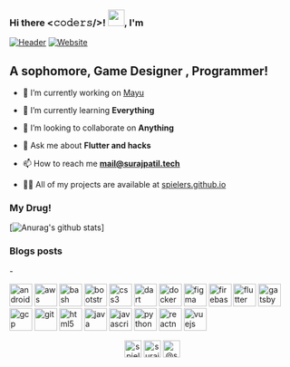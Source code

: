 ### Hi there <𝚌𝚘𝚍𝚎𝚛𝚜/>! <img src="https://github.com/TheDudeThatCode/TheDudeThatCode/blob/master/Assets/Hi.gif" width="29px">, I'm 
[![Header](https://github.com/spielers/spielers/blob/master/into.gif)](https://surajpatil.tech)
[![Website](https://img.shields.io/website?label=Surajpatil.tech&style=for-the-badge&up_color=green&url=https%3A%2F%2Fsurajpatil.tech%2F)](https://surajpatil.tech)


## A sophomore, Game Designer , Programmer!

- 🔭 I’m currently working on [Mayu](https://github.com/Project-Krida/)

- 🌱 I’m currently learning **Everything**

- 👯 I’m looking to collaborate on **Anything**

- 💬 Ask me about **Flutter and hacks**

- 📫 How to reach me **mail@surajpatil.tech**

- 👨‍💻 All of my projects are available at [spielers.github.io](spielers.github.io)



### My Drug!
[![Anurag's github stats](https://github-readme-stats.spielers.vercel.app/api?username=spielers&show_icons=true&theme=chartreuse-dark)]


### Blogs posts
<!-- BLOG-POST-LIST:START -->
<!-- BLOG-POST-LIST:END -->

-<p align="left"><img src="https://devicons.github.io/devicon/devicon.git/icons/android/android-original-wordmark.svg" alt="android" width="40" height="40"/> <img src="https://devicons.github.io/devicon/devicon.git/icons/amazonwebservices/amazonwebservices-original-wordmark.svg" alt="aws" width="40" height="40"/> <img src="https://www.vectorlogo.zone/logos/gnu_bash/gnu_bash-icon.svg" alt="bash" width="40" height="40"/> <img src="https://devicons.github.io/devicon/devicon.git/icons/bootstrap/bootstrap-plain.svg" alt="bootstrap" width="40" height="40"/> <img src="https://devicons.github.io/devicon/devicon.git/icons/css3/css3-original-wordmark.svg" alt="css3" width="40" height="40"/> <img src="https://www.vectorlogo.zone/logos/dartlang/dartlang-icon.svg" alt="dart" width="40" height="40"/> <img src="https://devicons.github.io/devicon/devicon.git/icons/docker/docker-original-wordmark.svg" alt="docker" width="40" height="40"/> <img src="https://www.vectorlogo.zone/logos/figma/figma-icon.svg" alt="figma" width="40" height="40"/> <img src="https://www.vectorlogo.zone/logos/firebase/firebase-icon.svg" alt="firebase" width="40" height="40"/> <img src="https://www.vectorlogo.zone/logos/flutterio/flutterio-icon.svg" alt="flutter" width="40" height="40"/> <img src="https://www.vectorlogo.zone/logos/gatsbyjs/gatsbyjs-icon.svg" alt="gatsby" width="40" height="40"/> <img src="https://www.vectorlogo.zone/logos/google_cloud/google_cloud-icon.svg" alt="gcp" width="40" height="40"/> <img src="https://www.vectorlogo.zone/logos/git-scm/git-scm-icon.svg" alt="git" width="40" height="40"/> <img src="https://devicons.github.io/devicon/devicon.git/icons/html5/html5-original-wordmark.svg" alt="html5" width="40" height="40"/> <img src="https://devicons.github.io/devicon/devicon.git/icons/java/java-original-wordmark.svg" alt="java" width="40" height="40"/> <img src="https://devicons.github.io/devicon/devicon.git/icons/javascript/javascript-original.svg" alt="javascript" width="40" height="40"/> <img src="https://devicons.github.io/devicon/devicon.git/icons/python/python-original.svg" alt="python" width="40" height="40"/> <img src="https://reactnative.dev/img/header_logo.svg" alt="reactnative" width="40" height="40"/> <img src="https://devicons.github.io/devicon/devicon.git/icons/vuejs/vuejs-original-wordmark.svg" alt="vuejs" width="40" height="40"/></p>


<p align="center">
<a href="https://dev.to/spielers" target="blank"><img align="center" src="https://cdn.jsdelivr.net/npm/simple-icons@3.0.1/icons/dev-dot-to.svg" alt="spielers" height="30" width="30" /></a>
<a href="https://linkedin.com/in/surajpatil-me/" target="blank"><img align="center" src="https://cdn.jsdelivr.net/npm/simple-icons@3.0.1/icons/linkedin.svg" alt="surajpatil-me/" height="30" width="30" /></a>
<a href="https://medium.com/@spielers" target="blank"><img align="center" src="https://cdn.jsdelivr.net/npm/simple-icons@3.0.1/icons/medium.svg" alt="@spielers" height="30" width="30" /></a>
</p>
